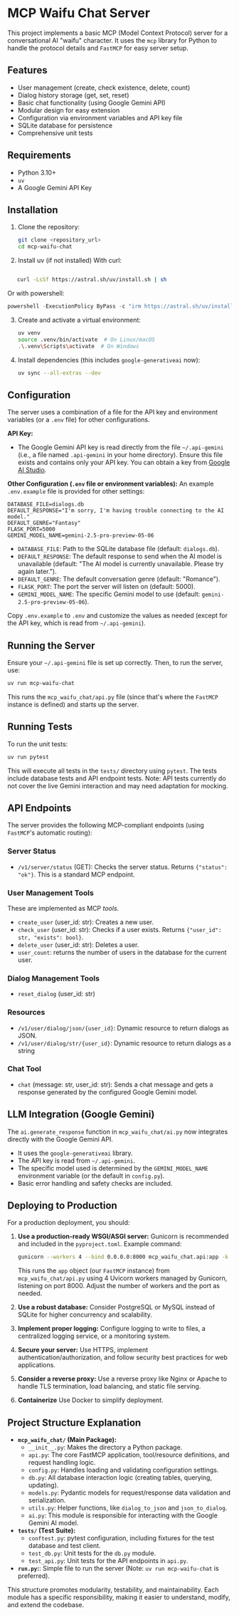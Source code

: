 # MCP Waifu Chat Server

This project implements a basic MCP (Model Context Protocol) server for a conversational AI "waifu" character. It uses the `mcp` library for Python to handle the protocol details and `FastMCP` for easy server setup.

## Features

*   User management (create, check existence, delete, count)
*   Dialog history storage (get, set, reset)
*   Basic chat functionality (using Google Gemini API)
*   Modular design for easy extension
*   Configuration via environment variables and API key file
*   SQLite database for persistence
*   Comprehensive unit tests

## Requirements

*   Python 3.10+
*   `uv`
*   A Google Gemini API Key

## Installation

1.  Clone the repository:

    ```bash
    git clone <repository_url>
    cd mcp-waifu-chat
    ```

2. Install uv (if not installed)
  With curl:
   ```bash
```bash
   curl -LsSf https://astral.sh/uv/install.sh | sh
   ```
  Or with powershell:
  ```powershell
  powershell -ExecutionPolicy ByPass -c "irm https://astral.sh/uv/install.ps1 | iex"
   ```

3.  Create and activate a virtual environment:

    ```bash
    uv venv
    source .venv/bin/activate  # On Linux/macOS
    .\.venv\Scripts\activate  # On Windows
    ```

4.  Install dependencies (this includes `google-generativeai` now):

    ```bash
    uv sync --all-extras --dev
    ```

## Configuration

The server uses a combination of a file for the API key and environment variables (or a `.env` file) for other configurations.

**API Key:**
*   The Google Gemini API key is read directly from the file `~/.api-gemini` (i.e., a file named `.api-gemini` in your home directory). Ensure this file exists and contains only your API key. You can obtain a key from [Google AI Studio](https://aistudio.google.com/).

**Other Configuration (`.env` file or environment variables):**
An example `.env.example` file is provided for other settings:

```
DATABASE_FILE=dialogs.db
DEFAULT_RESPONSE="I'm sorry, I'm having trouble connecting to the AI model."
DEFAULT_GENRE="Fantasy"
FLASK_PORT=5000
GEMINI_MODEL_NAME=gemini-2.5-pro-preview-05-06
```

*   `DATABASE_FILE`: Path to the SQLite database file (default: `dialogs.db`).
*   `DEFAULT_RESPONSE`: The default response to send when the AI model is unavailable (default: "The AI model is currently unavailable. Please try again later.").
*   `DEFAULT_GENRE`: The default conversation genre (default: "Romance").
*   `FLASK_PORT`: The port the server will listen on (default: 5000).
*   `GEMINI_MODEL_NAME`: The specific Gemini model to use (default: `gemini-2.5-pro-preview-05-06`).

Copy `.env.example` to `.env` and customize the values as needed (except for the API key, which is read from `~/.api-gemini`).

## Running the Server

Ensure your `~/.api-gemini` file is set up correctly. Then, to run the server, use:

```bash
uv run mcp-waifu-chat
```
This runs the `mcp_waifu_chat/api.py` file (since that's where the `FastMCP` instance is defined) and starts up the server.

## Running Tests

To run the unit tests:

```bash
uv run pytest
```

This will execute all tests in the `tests/` directory using `pytest`. The tests include database tests and API endpoint tests. Note: API tests currently do not cover the live Gemini interaction and may need adaptation for mocking.

## API Endpoints

The server provides the following MCP-compliant endpoints (using `FastMCP`'s automatic routing):

### Server Status

*   `/v1/server/status` (GET): Checks the server status. Returns `{"status": "ok"}`. This is a standard MCP endpoint.

### User Management Tools

These are implemented as MCP *tools*.

*   `create_user` (user_id: str): Creates a new user.
*   `check_user` (user_id: str): Checks if a user exists. Returns `{"user_id": str, "exists": bool}`.
*   `delete_user` (user_id: str): Deletes a user.
*  `user_count`: returns the number of users in the database for the current user.

### Dialog Management Tools

*    `reset_dialog` (user_id: str)

### Resources
* `/v1/user/dialog/json/{user_id}`: Dynamic resource to return dialogs as JSON.
* `/v1/user/dialog/str/{user_id}`: Dynamic resource to return dialogs as a string

### Chat Tool

* `chat` (message: str, user_id: str): Sends a chat message and gets a response generated by the configured Google Gemini model.

## LLM Integration (Google Gemini)

The `ai.generate_response` function in `mcp_waifu_chat/ai.py` now integrates directly with the Google Gemini API.

*   It uses the `google-generativeai` library.
*   The API key is read from `~/.api-gemini`.
*   The specific model used is determined by the `GEMINI_MODEL_NAME` environment variable (or the default in `config.py`).
*   Basic error handling and safety checks are included.

## Deploying to Production

For a production deployment, you should:

1.  **Use a production-ready WSGI/ASGI server:** Gunicorn is recommended and included in the `pyproject.toml`. Example command:

    ```bash
    gunicorn --workers 4 --bind 0.0.0.0:8000 mcp_waifu_chat.api:app -k uvicorn.workers.UvicornWorker
    ```

    This runs the `app` object (our `FastMCP` instance) from `mcp_waifu_chat/api.py` using 4 Uvicorn workers managed by Gunicorn, listening on port 8000. Adjust the number of workers and the port as needed.

2.  **Use a robust database:** Consider PostgreSQL or MySQL instead of SQLite for higher concurrency and scalability.

3.  **Implement proper logging:** Configure logging to write to files, a centralized logging service, or a monitoring system.

4.  **Secure your server:** Use HTTPS, implement authentication/authorization, and follow security best practices for web applications.

5.  **Consider a reverse proxy:** Use a reverse proxy like Nginx or Apache to handle TLS termination, load balancing, and static file serving.

6. **Containerize** Use Docker to simplify deployment.

## Project Structure Explanation

*   **`mcp_waifu_chat/` (Main Package):**
    *   `__init__.py`: Makes the directory a Python package.
    *   `api.py`: The core FastMCP application, tool/resource definitions, and request handling logic.
    *   `config.py`: Handles loading and validating configuration settings.
    *   `db.py`: All database interaction logic (creating tables, querying, updating).
    *   `models.py`: Pydantic models for request/response data validation and serialization.
    *   `utils.py`: Helper functions, like `dialog_to_json` and `json_to_dialog`.
    *   `ai.py`: This module is responsible for interacting with the Google Gemini AI model.
*   **`tests/` (Test Suite):**
    *   `conftest.py`: pytest configuration, including fixtures for the test database and test client.
    *   `test_db.py`: Unit tests for the `db.py` module.
    *   `test_api.py`: Unit tests for the API endpoints in `api.py`.
*  **`run.py`:**: Simple file to run the server (Note: `uv run mcp-waifu-chat` is preferred).

This structure promotes modularity, testability, and maintainability. Each module has a specific responsibility, making it easier to understand, modify, and extend the codebase.

